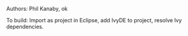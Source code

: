Authors: Phil Kanaby, ok

To build: Import as project in Eclipse, add IvyDE to project, resolve Ivy dependencies. 
